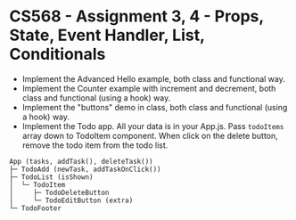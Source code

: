 # CS568 - Assignment 3, 4 - Props, State, Event Handler, List, Conditionals
- Implement the Advanced Hello example, both class and functional way.
- Implement the Counter example with increment and decrement, both class and functional (using a hook) way.
- Implement the "buttons" demo in class, both class and functional (using a hook) way.
- Implement the Todo app. All your data is in your App.js. Pass `todoItems` array down to TodoItem component. When click on the delete button, remove the todo item from the todo list.

```
App (tasks, addTask(), deleteTask())
├─ TodoAdd (newTask, addTaskOnClick())
├─ TodoList (isShown)
│  └─ TodoItem
│     ├─ TodoDeleteButton
│     └─ TodoEditButton (extra)
└─ TodoFooter
```
